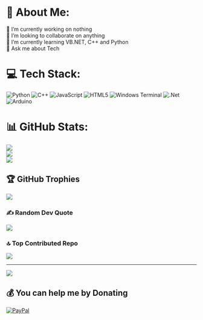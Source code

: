 # 💫 About Me:
🔭 I’m currently working on nothing<br>👯 I’m looking to collaborate on anything<br>🌱 I’m currently learning VB.NET, C++ and Python<br>💬 Ask me about Tech


# 💻 Tech Stack:
![Python](https://img.shields.io/badge/python-3670A0?style=for-the-badge&logo=python&logoColor=ffdd54) ![C++](https://img.shields.io/badge/c++-%2300599C.svg?style=for-the-badge&logo=c%2B%2B&logoColor=white) ![JavaScript](https://img.shields.io/badge/javascript-%23323330.svg?style=for-the-badge&logo=javascript&logoColor=%23F7DF1E) ![HTML5](https://img.shields.io/badge/html5-%23E34F26.svg?style=for-the-badge&logo=html5&logoColor=white) ![Windows Terminal](https://img.shields.io/badge/Windows%20Terminal-%234D4D4D.svg?style=for-the-badge&logo=windows-terminal&logoColor=white) ![.Net](https://img.shields.io/badge/.NET-5C2D91?style=for-the-badge&logo=.net&logoColor=white) ![Arduino](https://img.shields.io/badge/-Arduino-00979D?style=for-the-badge&logo=Arduino&logoColor=white)
# 📊 GitHub Stats:
![](https://github-readme-stats.vercel.app/api?username=Project-Sigma25&theme=shadow_green&hide_border=false&include_all_commits=true&count_private=true)<br/>
![](https://nirzak-streak-stats.vercel.app/?user=Project-Sigma25&theme=shadow_green&hide_border=false)<br/>
![](https://github-readme-stats.vercel.app/api/top-langs/?username=Project-Sigma25&theme=shadow_green&hide_border=false&include_all_commits=true&count_private=true&layout=compact)

## 🏆 GitHub Trophies
![](https://github-profile-trophy.vercel.app/?username=Project-Sigma25&theme=radical&no-frame=false&no-bg=true&margin-w=4)

### ✍️ Random Dev Quote
![](https://quotes-github-readme.vercel.app/api?type=horizontal&theme=radical)

### 🔝 Top Contributed Repo
![](https://github-contributor-stats.vercel.app/api?username=Project-Sigma25&limit=5&theme=shadow_green&combine_all_yearly_contributions=true)

---
[![](https://visitcount.itsvg.in/api?id=Project-Sigma25&icon=0&color=0)](https://visitcount.itsvg.in)

  ## 💰 You can help me by Donating
  [![PayPal](https://img.shields.io/badge/PayPal-00457C?style=for-the-badge&logo=paypal&logoColor=white)](https://paypal.me/abtumaini@gmail.com) 

  
<!-- Proudly created with GPRM ( https://gprm.itsvg.in ) -->